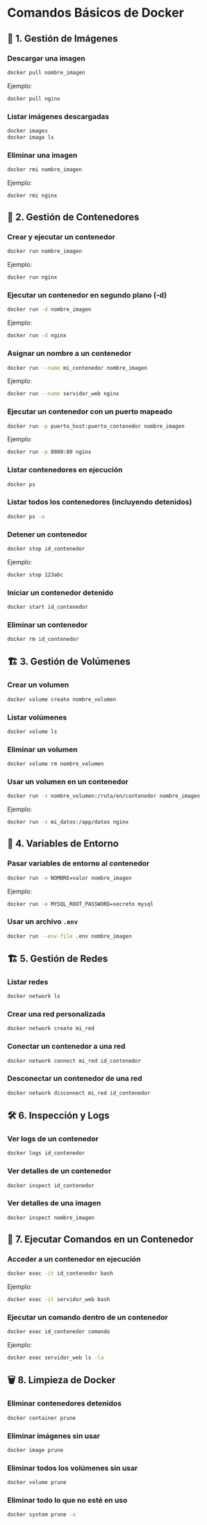 # Comandos Básicos de Docker

## 📌 1. Gestión de Imágenes

### Descargar una imagen
```sh
docker pull nombre_imagen
```
Ejemplo:
```sh
docker pull nginx
```

### Listar imágenes descargadas
```sh
docker images
docker image ls
```

### Eliminar una imagen
```sh
docker rmi nombre_imagen
```
Ejemplo:
```sh
docker rmi nginx
```

## 🚀 2. Gestión de Contenedores

### Crear y ejecutar un contenedor
```sh
docker run nombre_imagen
```
Ejemplo:
```sh
docker run nginx
```

### Ejecutar un contenedor en segundo plano (-d)
```sh
docker run -d nombre_imagen
```
Ejemplo:
```sh
docker run -d nginx
```

### Asignar un nombre a un contenedor
```sh
docker run --name mi_contenedor nombre_imagen
```
Ejemplo:
```sh
docker run --name servidor_web nginx
```

### Ejecutar un contenedor con un puerto mapeado
```sh
docker run -p puerto_host:puerto_contenedor nombre_imagen
```
Ejemplo:
```sh
docker run -p 8080:80 nginx
```

### Listar contenedores en ejecución
```sh
docker ps
```

### Listar todos los contenedores (incluyendo detenidos)
```sh
docker ps -a
```

### Detener un contenedor
```sh
docker stop id_contenedor
```
Ejemplo:
```sh
docker stop 123abc
```

### Iniciar un contenedor detenido
```sh
docker start id_contenedor
```

### Eliminar un contenedor
```sh
docker rm id_contenedor
```

## 🏗️ 3. Gestión de Volúmenes

### Crear un volumen
```sh
docker volume create nombre_volumen
```

### Listar volúmenes
```sh
docker volume ls
```

### Eliminar un volumen
```sh
docker volume rm nombre_volumen
```

### Usar un volumen en un contenedor
```sh
docker run -v nombre_volumen:/ruta/en/contenedor nombre_imagen
```
Ejemplo:
```sh
docker run -v mi_datos:/app/datos nginx
```

## 🔧 4. Variables de Entorno

### Pasar variables de entorno al contenedor
```sh
docker run -e NOMBRE=valor nombre_imagen
```
Ejemplo:
```sh
docker run -e MYSQL_ROOT_PASSWORD=secreto mysql
```

### Usar un archivo `.env`
```sh
docker run --env-file .env nombre_imagen
```

## 🏗️ 5. Gestión de Redes

### Listar redes
```sh
docker network ls
```

### Crear una red personalizada
```sh
docker network create mi_red
```

### Conectar un contenedor a una red
```sh
docker network connect mi_red id_contenedor
```

### Desconectar un contenedor de una red
```sh
docker network disconnect mi_red id_contenedor
```

## 🛠️ 6. Inspección y Logs

### Ver logs de un contenedor
```sh
docker logs id_contenedor
```

### Ver detalles de un contenedor
```sh
docker inspect id_contenedor
```

### Ver detalles de una imagen
```sh
docker inspect nombre_imagen
```

## 🔄 7. Ejecutar Comandos en un Contenedor

### Acceder a un contenedor en ejecución
```sh
docker exec -it id_contenedor bash
```
Ejemplo:
```sh
docker exec -it servidor_web bash
```

### Ejecutar un comando dentro de un contenedor
```sh
docker exec id_contenedor comando
```
Ejemplo:
```sh
docker exec servidor_web ls -la
```

## 🗑️ 8. Limpieza de Docker

### Eliminar contenedores detenidos
```sh
docker container prune
```

### Eliminar imágenes sin usar
```sh
docker image prune
```

### Eliminar todos los volúmenes sin usar
```sh
docker volume prune
```

### Eliminar todo lo que no esté en uso
```sh
docker system prune -a
```